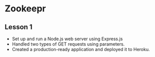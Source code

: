 # Zookeepr

## Lesson 1 
* Set up and run a Node.js web server using Express.js
* Handled two types of GET requests using parameters.
* Created a production-ready application and deployed it to Heroku.
